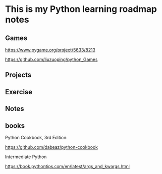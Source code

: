 # This is my Python learning roadmap notes


## Games
https://www.pygame.org/project/5633/8213


https://github.com/liuzuoping/python_Games

## Projects

## Exercise

## Notes

## books


Python Cookbook, 3rd Edition

https://github.com/dabeaz/python-cookbook

Intermediate Python

https://book.pythontips.com/en/latest/args_and_kwargs.html
